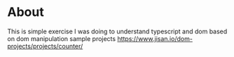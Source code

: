 # About
This is simple exercise I was doing to understand typescript and dom based on dom manipulation sample projects https://www.jisan.io/dom-projects/projects/counter/ 
